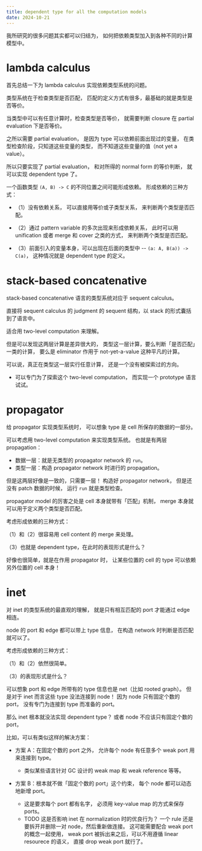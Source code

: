```yaml
---
title: dependent type for all the computation models
date: 2024-10-21
---
```


我所研究的很多问题其实都可以归结为，
如何把依赖类型加入到各种不同的计算模型中。

# lambda calculus

首先总结一下为 lambda calculus 实现依赖类型系统的问题。

类型系统在于检查类型是否匹配，
匹配的定义方式有很多，最基础的就是类型是否等价。

当类型中可以有任意计算时，检查类型是否等价，
就需要判断 closure 在 partial evaluation 下是否等价。

之所以需要 partial evaluation，
是因为 type 可以依赖前面出现过的变量，
在类型检查阶段，只知道这些变量的类型，
而不知道这些变量的值（not yet a value）。

所以只要实现了 partial evaluation，
和对所得的 normal form 的等价判断，
就可以实现 dependent type 了。

一个函数类型 `(A, B) -> C`
的不同位置之间可能形成依赖。
形成依赖的三种方式：

- （1）没有依赖关系，
  可以直接用等价或子类型关系，
  来判断两个类型是否匹配。

- （2）通过 pattern variable 的多次出现来形成依赖关系，
  此时可以用 unification 或者 merge 和 cover 之类的方式，
  来判断两个类型是否匹配。

- （3）前面引入的变量本身，可以出现在后面的类型中
   -- `(a: A, B(a)) -> C(a)`，
   这种情况就是 dependent type 的定义。

# stack-based concatenative

stack-based concatenative 语言的类型系统对应于 sequent calculus。

直接将 sequent calculus 的 judgment
的 sequent 结构，以 stack 的形式囊括到了语言中。

适合用 two-level computation 来理解。

但是可以发现这两层计算是差异很大的，
类型这一层计算，要么判断「是否匹配」一类的计算，
要么是 eliminator 作用于 not-yet-a-value 这种平凡的计算。

可以说，真正在类型这一层实行任意计算，
还是一个没有被探索过的方向。

- 可以专门为了探索这个 two-level computation，
  而实现一个 prototype 语言试试。

# propagator

给 propagator 实现类型系统时，
可以想象 type 是 cell 所保存的数据的一部分。

可以考虑用 two-level computation 来实现类型系统。
也就是有两层 propagation：

- 数据一层：就是无类型的 propagator network 的 `run`。
- 类型一层：构造 propagator network 时进行的 propagation。

但是这两层好像是一致的，只需要一层！
构造好 propagator network，
但是还没有 patch 数据的时候，
运行 `run` 就是类型检查。

propagator model 的厉害之处是 cell 本身就带有「匹配」机制，
merge 本身就可以用于定义两个类型是否匹配。

考虑形成依赖的三种方式：

（1）和（2）很容易用 cell content 的 merge 来处理。

（3）也就是 dependent type，在此时的表现形式是什么？

好像也很简单，就是在作用 propagator 时，
让某些位置的 cell 的 type 可以依赖另外位置的 cell 本身！

# inet

对 inet 的类型系统的最直观的理解，
就是只有相互匹配的 port 才能通过 edge 相连。

node 的 port 和 edge 都可以带上 type 信息，
在构造 network 时判断是否匹配就可以了。

考虑形成依赖的三种方式：

（1）和（2）依然很简单。

（3）的表现形式是什么？

可以想象 port 和 edge 所带有的
type 信息也是 net（比如 rooted graph）。
但是对于 inet 而言这些 type 没法连接到 node！
因为 node 只有固定个数的 port，
没有专门为连接到 type 而准备的 port。

那么 inet 根本就没法实现 dependent type？
或者 node 不应该只有固定个数的 port，

比如，可以有类似这样的解决方案：

- 方案 A：在固定个数的 port 之外，
  允许每个 node 有任意多个 weak port 用来连接到 type。
  - 类似某些语言针对 GC 设计的 weak map 和 weak reference 等等。

- 方案 B：根本就不做「固定个数的 port」这个约束，
  每个 node 都可以动态地新增 port。
  - 这是要求每个 port 都有名字，
    必须用 key-value map 的方式来保存 ports。
  - TODO 这是否影响 inet 在 normalization 时的优良行为？
    一个 rule 还是要拆开并删除一对 node，然后重新做连接。
    这可能需要配合 weak port 的概念一起使用，
    weak port 被拆出来之后，可以不用遵循 linear resourece 的语义，
    直接 drop weak port 就行了。
